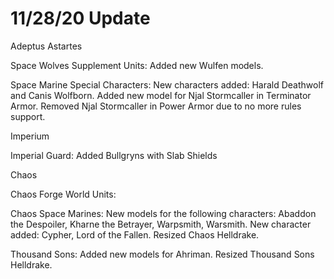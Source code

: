 # 11/28/20 Update

Adeptus Astartes

Space Wolves Supplement Units: Added new Wulfen models.

Space Marine Special Characters: New characters added: Harald Deathwolf and Canis Wolfborn. Added new model for Njal Stormcaller in Terminator Armor. Removed Njal Stormcaller in Power Armor due to no more rules support.

Imperium

Imperial Guard: Added Bullgryns with Slab Shields

Chaos

Chaos Forge World Units:

Chaos Space Marines: New models for the following characters: Abaddon the Despoiler, Kharne the Betrayer, Warpsmith, Warsmith. New character added: Cypher, Lord of the Fallen. Resized Chaos Helldrake.

Thousand Sons: Added new models for Ahriman. Resized Thousand Sons Helldrake.
